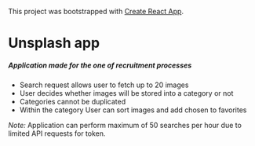 This project was bootstrapped with [Create React App](https://github.com/facebookincubator/create-react-app).

# Unsplash app

##### Application made for the one of recruitment processes

 - Search request allows user to fetch up to 20 images
 - User decides whether images will be stored into a category or not
 - Categories cannot be duplicated
 - Within the category User can sort images and add chosen to favorites

 *Note:* Application can perform maximum of 50 searches per hour due to limited API requests for token.
